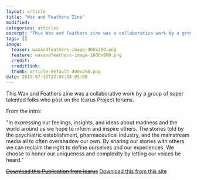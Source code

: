 ```yaml
---
layout: article
title: "Wax and Feathers Zine"
modified:
categories: articles
excerpt: "This Wax and Feathers zine was a collaborative work by a group of super talented folks who post on the Icarus Project forums: 'In expressing our feelings, insights, and ideas about madness and the world around us we hope to inform and inspire others.' "
tags: []
image:
  teaser: waxandfeathers-image-400x250.png
  feature: waxandfeathers-image-1600x800.png
  credit: 
  creditlink: 
  thumb: article-default-400x250.png
date: 2015-07-15T22:08:14-05:00
---
```


This Wax and Feathers zine was a collaborative work by a group of super talented folks who post on the Icarus Project forums.

From the intro:

"In expressing our feelings, insights, and ideas about madness and the world around us we hope to inform and inspire others. The stories told by the psychiatric establishment, pharmaceutical industry, and the mainstream media all to often overshadow our own. By sharing our stories with others we can reclaim the right to define ourselves and our experiences. We choose to honor our uniqueness and complexity by letting our voices be heard."

~~[Download this Publication from Icarus](http://www.theicarusproject.net/files/waxandfeathers.pdf)~~
[Download this from this site](/images/waxandfeathers.pdf)
